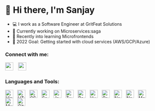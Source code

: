 # 👋 Hi there, I'm Sanjay

- 💻 I work as a Software Engineer at GritFeat Solutions
- 🔭 Currently working on Microservices:saga
- 🌱 Recently into learning Microfrontends
- 🥅 2022 Goal: Getting started with cloud services (AWS/GCP/Azure)

### Connect with me:

[<img width="26px" src="https://cdn.jsdelivr.net/gh/devicons/devicon/icons/twitter/twitter-original.svg" />](https://twitter.com/saspiansparrow)
&nbsp;&nbsp;
[<img width="26px" src="https://cdn.jsdelivr.net/gh/devicons/devicon/icons/linkedin/linkedin-original.svg"/>](https://linkedin.com/in/saspian)
&nbsp;&nbsp;

### Languages and Tools:

[<img align="left" alt="Visual Studio Code" width="26px" src="https://cdn.jsdelivr.net/gh/devicons/devicon/icons/vscode/vscode-original.svg" style="padding-right:10px;" />](## "VSCode")
[<img align="left" alt="HTML5" width="26px" src="https://cdn.jsdelivr.net/gh/devicons/devicon/icons/html5/html5-original.svg" style="padding-right:10px;" />](## "HTML5")
[<img align="left" alt="CSS3" width="26px" src="https://cdn.jsdelivr.net/gh/devicons/devicon/icons/css3/css3-original.svg" style="padding-right:10px;" />](## "CSS3")
[<img align="left" alt="Sass" width="26px" src="https://cdn.jsdelivr.net/gh/devicons/devicon/icons/sass/sass-original.svg" style="padding-right:10px;" />](## "Sass")
[<img align="left" alt="JavaScript" width="26px" src="https://cdn.jsdelivr.net/gh/devicons/devicon/icons/javascript/javascript-original.svg" style="padding-right:10px;" />](## "JavaScript")
[<img align="left" alt="TypeScript" width="26px" src="https://cdn.jsdelivr.net/gh/devicons/devicon/icons/typescript/typescript-original.svg" style="padding-right:10px;" />](## "TypeScript")
[<img align="left" alt="React" width="26px" src="https://cdn.jsdelivr.net/gh/devicons/devicon/icons/react/react-original.svg" style="padding-right:10px;" />](## "React")
[<img align="left" alt="Vue" width="26px" src="https://cdn.jsdelivr.net/gh/devicons/devicon/icons/vuejs/vuejs-original.svg" style="padding-right:10px;" />](## "Vue")
[<img align="left" alt="GraphQL" width="26px" src="https://cdn.jsdelivr.net/gh/devicons/devicon/icons/graphql/graphql-plain.svg" style="padding-right:10px;" />](## "GraphQL")
[<img align="left" alt="Node.js" width="26px" src="https://cdn.jsdelivr.net/gh/devicons/devicon/icons/nodejs/nodejs-original.svg" style="padding-right:10px;" />](## "NodeJS")
[<img align="left" alt="Nest.js" width="26px" src="https://cdn.jsdelivr.net/gh/devicons/devicon/icons/nestjs/nestjs-plain.svg" style="padding-right:10px;" />](## "NestJS")
[<img align="left" alt="MongoDB" width="26px" src="https://cdn.jsdelivr.net/gh/devicons/devicon/icons/mongodb/mongodb-original.svg" style="padding-right:10px;" />](## "MongoDB")
[<img align="left" alt="MySQL" width="26px" src="https://cdn.jsdelivr.net/gh/devicons/devicon/icons/mysql/mysql-original.svg" style="padding-right:10px;" />](## "MySQL")
[<img align="left" alt="Git" width="26px" src="https://cdn.jsdelivr.net/gh/devicons/devicon/icons/git/git-original.svg" style="padding-right:10px;" />](## "Git")

<br />
<br />
